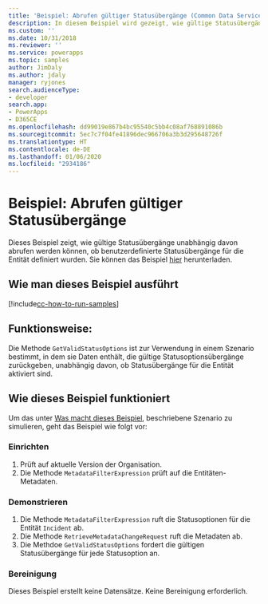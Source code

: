 ```yaml
---
title: 'Beispiel: Abrufen gültiger Statusübergänge (Common Data Service) | Microsoft-Dokumentation'
description: In diesem Beispiel wird gezeigt, wie gültige Statusübergänge abgerufen werden.
ms.custom: ''
ms.date: 10/31/2018
ms.reviewer: ''
ms.service: powerapps
ms.topic: samples
author: JimDaly
ms.author: jdaly
manager: ryjones
search.audienceType:
- developer
search.app:
- PowerApps
- D365CE
ms.openlocfilehash: dd99019e867b4bc95540c5bb4c08af768891086b
ms.sourcegitcommit: 5ec7c7f04fe41896dec966706a3b3d295648726f
ms.translationtype: HT
ms.contentlocale: de-DE
ms.lasthandoff: 01/06/2020
ms.locfileid: "2934186"
---
```

# <a name="sample-retrieve-valid-status-transitions"></a>Beispiel: Abrufen gültiger Statusübergänge

 Dieses Beispiel zeigt, wie gültige Statusübergänge unabhängig davon abrufen werden können, ob benutzerdefinierte Statusübergänge für die Entität definiert wurden. Sie können das Beispiel [hier](https://github.com/Microsoft/PowerApps-Samples/tree/master/cds/orgsvc/C%23/RetrieveValidTransitions) herunterladen.
 
 ## <a name="how-to-run-this-sample"></a>Wie man dieses Beispiel ausführt

[!include[cc-how-to-run-samples](../../includes/cc-how-to-run-samples.md)]


## <a name="what-this-sample-does"></a>Funktionsweise:

Die Methode `GetValidStatusOptions` ist zur Verwendung in einem Szenario bestimmt, in dem sie Daten enthält, die gültige Statusoptionsübergänge zurückgeben, unabhängig davon, ob Statusübergänge für die Entität aktiviert sind.
## <a name="how-this-sample-works"></a>Wie dieses Beispiel funktioniert

Um das unter [Was macht dieses Beispiel](#what-this-sample-does), beschriebene Szenario zu simulieren, geht das Beispiel wie folgt vor:

### <a name="setup"></a>Einrichten

1. Prüft auf aktuelle Version der Organisation.
1. Die Methode `MetadataFilterExpression` prüft auf die Entitäten-Metadaten.

### <a name="demonstrate"></a>Demonstrieren
1. Die Methode `MetadataFilterExpression` ruft die Statusoptionen für die Entität `Incident` ab.
1. Die Methode `RetrieveMetadataChangeRequest` ruft die Metadaten ab.
1. Die Methdoe `GetValidStatusOptions` fordert die gültigen Statusübergänge für jede Statusoption an.

### <a name="clean-up"></a>Bereinigung

Dieses Beispiel erstellt keine Datensätze. Keine Bereinigung erforderlich.
